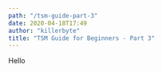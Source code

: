 ```yaml
---
path: "/tsm-guide-part-3"
date: 2020-04-18T17:49
author: "killerbyte"
title: "TSM Guide for Beginners - Part 3"
---
```


Hello